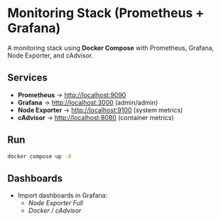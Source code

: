 # Monitoring Stack (Prometheus + Grafana)

A monitoring stack using **Docker Compose** with Prometheus, Grafana, Node Exporter, and cAdvisor.

## Services
- **Prometheus** → [http://localhost:9090](http://localhost:9090)
- **Grafana** → [http://localhost:3000](http://localhost:3000) (admin/admin)
- **Node Exporter** → [http://localhost:9100](http://localhost:9100) (system metrics)
- **cAdvisor** → [http://localhost:8080](http://localhost:8080) (container metrics)

## Run
```bash
docker compose up -d
```

## Dashboards
- Import dashboards in Grafana:
  - *Node Exporter Full*
  - *Docker / cAdvisor*
